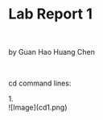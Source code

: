 <h1>Lab Report 1</h1>
<br/>
<p>by Guan Hao Huang Chen</p>
<br/>
<p>cd command lines:</p>
1.
<br/>
![Image](cd1.png)
